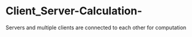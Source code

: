 # Client_Server-Calculation-
Servers and multiple clients are connected to each other for computation
